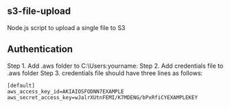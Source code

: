 s3-file-upload
---------------------------
Node.js script to upload a single file to S3



Authentication
---------------------------
Step 1.  Add .aws folder to C:\Users\:yourname:
Step 2.  Add credentials file to .aws folder
Step 3.  credentials file should have three lines as follows:

	[default]
	aws_access_key_id=AKIAIOSFODNN7EXAMPLE
	aws_secret_access_key=wJalrXUtnFEMI/K7MDENG/bPxRfiCYEXAMPLEKEY